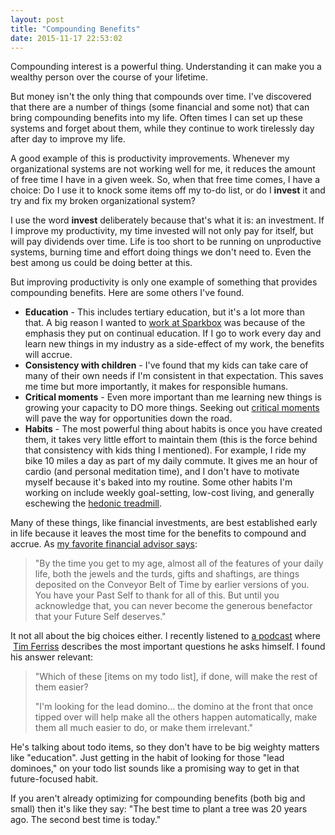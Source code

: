 ```yaml
---
layout: post
title: "Compounding Benefits"
date: 2015-11-17 22:53:02
---
```


Compounding interest is a powerful thing. Understanding it can make you a wealthy person over the course of your lifetime.

But money isn't the only thing that compounds over time. I've discovered that there are a number of things (some financial and some not) that can bring compounding benefits into my life. Often times I can set up these systems and forget about them, while they continue to work tirelessly day after day to improve my life.

A good example of this is productivity improvements. Whenever my organizational systems are not working well for me, it reduces the amount of free time I have in a given week. So, when that free time comes, I have a choice: Do I use it to knock some items off my to-do list, or do I **invest** it and try and fix my broken organizational system?

I use the word **invest** deliberately because that's what it is: an investment. If I improve my productivity, my time invested will not only pay for itself, but will pay dividends over time. Life is too short to be running on unproductive systems, burning time and effort doing things we don't need to. Even the best among us could be doing better at this.

But improving productivity is only one example of something that provides compounding benefits. Here are some others I've found.

*   **Education** - This includes tertiary education, but it's a lot more than that. A big reason I wanted to [work at Sparkbox][1] was because of the emphasis they put on continual education. If I go to work every day and learn new things in my industry as a side-effect of my work, the benefits will accrue.
*   **Consistency with children** - I've found that my kids can take care of many of their own needs if I'm consistent in that expectation. This saves me time but more importantly, it makes for responsible humans.
*   **Critical moments** - Even more important than me learning new things is growing your capacity to DO more things. Seeking out [critical moments][2] will pave the way for opportunities down the road.
*   **Habits** - The most powerful thing about habits is once you have created them, it takes very little effort to maintain them (this is the force behind that consistency with kids thing I mentioned). For example, I ride my bike 10 miles a day as part of my daily commute. It gives me an hour of cardio (and personal meditation time), and I don't have to motivate myself because it's baked into my routine. Some other habits I'm working on include weekly goal-setting, low-cost living, and generally eschewing the [hedonic treadmill][3].

 [1]: http://www.bryanbraun.com/2015/04/17/git-checkout-b-sparkbox
 [2]: http://www.bryanbraun.com/2011/02/27/fear-and-the-critical-moment
 [3]: http://www.mrmoneymustache.com/2011/10/22/what-is-hedonic-adaptation-and-how-can-it-turn-you-into-a-sukka/

Many of these things, like financial investments, are best established early in life because it leaves the most time for the benefits to compound and accrue. As [my favorite financial advisor says][4]:

 [4]: http://www.mrmoneymustache.com/2014/11/11/are-you-giving-the-shaft-to-your-future-self/

> "By the time you get to my age, almost all of the features of your daily life, both the jewels and the turds, gifts and shaftings, are things deposited on the Conveyor Belt of Time by earlier versions of you. You have your Past Self to thank for all of this. But until you acknowledge that, you can never become the generous benefactor that your Future Self deserves."

It not all about the big choices either. I recently listened to [a podcast][5] where  [Tim Ferriss][6] describes the most important questions he asks himself. I found his answer relevant:

 [5]: http://fourhourworkweek.com/2015/05/28/how-to-build-a-large-audience-from-scratch-and-more/
 [6]: https://en.wikipedia.org/wiki/Tim_Ferriss

> "Which of these [items on my todo list], if done, will make the rest of them easier?
> 
> "I'm looking for the lead domino... the domino at the front that once tipped over will help make all the others happen automatically, make them all much easier to do, or make them irrelevant."

He's talking about todo items, so they don't have to be big weighty matters like "education". Just getting in the habit of looking for those "lead dominoes," on your todo list sounds like a promising way to get in that future-focused habit.

If you aren't already optimizing for compounding benefits (both big and small) then it's like they say: "The best time to plant a tree was 20 years ago. The second best time is today."
